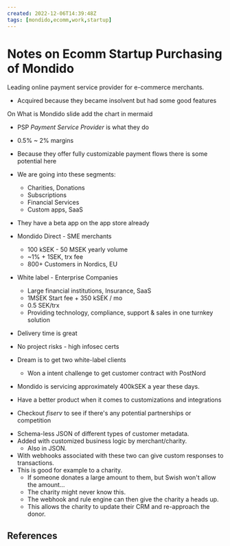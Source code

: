 ```yaml
---
created: 2022-12-06T14:39:48Z
tags: [mondido,ecomm,work,startup]
---
```

# Notes on Ecomm Startup Purchasing of Mondido

<!-- TODO: Put the associated slides on microbin & reference here -->
Leading online payment service provider for e-commerce merchants.

* Acquired because they became insolvent but had some good features

<!-- TODO: Mermaid of what is mondido slide chart -->
On What is Mondido slide add the chart in mermaid

* PSP *Payment Service Provider* is what they do
* 0.5% ~ 2% margins

* Because they offer fully customizable payment flows there is some potential here
* We are going into these segments:
  * Charities, Donations
  * Subscriptions
  * Financial Services
  * Custom apps, SaaS

* They have a beta app on the app store already

* Mondido Direct - SME merchants
  * 100 kSEK - 50 MSEK yearly volume
  * ~1% + 1SEK, trx fee
  * 800+ Customers in Nordics, EU
* White label - Enterprise Companies
  * Large financial institutions, Insurance, SaaS
  * 1MSEK Start fee + 350 kSEK / mo
  * 0.5 SEK/trx
  * Providing technology, compliance, support & sales in one turnkey solution
* Delivery time is great
* No project risks - high infosec certs

* Dream is to get two white-label clients
  * Won a intent challenge to get customer contract with PostNord

* Mondido is servicing approximately 400kSEK a year these days.

* Have a better product when it comes to customizations and integrations

* Checkout *fiserv* to see if there's any potential partnerships or competition

<!-- TODO: Mermaid of secret sauce slide -->
* Schema-less JSON of different types of customer metadata.
* Added with customized business logic by merchant/charity.
  * Also in JSON.
* With webhooks associated with these two can give custom responses to transactions.
* This is good for example to a charity.
  * If someone donates a large amount to them, but Swish won't allow the amount...
  * The charity might never know this.
  * The webhook and rule engine can then give the charity a heads up.
  * This allows the charity to update their CRM and re-approach the donor.

## References
